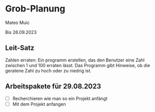 # Grob-Planung

Mateo Muic

Bis 26.09.2023

## Leit-Satz

Zahlen erraten: Ein programm erstellen, das den Benutzer eine Zahl zwischen 1 und 100 erraten lässt. Das Programm gibt Hinweise, ob die geratene Zahl zu hoch oder zu niedrig ist.

## Arbeitspakete für 29.08.2023
- [ ] Recherchieren wie man so ein Projekt anfängt
- [ ] Mit dem Projekt anfangen
